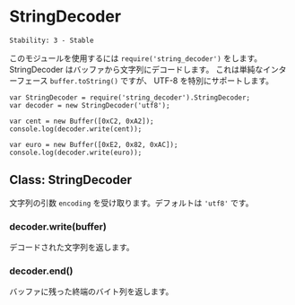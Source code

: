 # StringDecoder

    Stability: 3 - Stable

<!--
To use this module, do `require('string_decoder')`. StringDecoder decodes a
buffer to a string. It is a simple interface to `buffer.toString()` but provides
additional support for utf8.
-->

このモジュールを使用するには `require('string_decoder')` をします。
StringDecoder はバッファから文字列にデコードします。
これは単純なインターフェース `buffer.toString()` ですが、
UTF-8 を特別にサポートします。

    var StringDecoder = require('string_decoder').StringDecoder;
    var decoder = new StringDecoder('utf8');

    var cent = new Buffer([0xC2, 0xA2]);
    console.log(decoder.write(cent));

    var euro = new Buffer([0xE2, 0x82, 0xAC]);
    console.log(decoder.write(euro));

## Class: StringDecoder

<!--
Accepts a single argument, `encoding` which defaults to `utf8`.
-->

文字列の引数 `encoding` を受け取ります。デフォルトは `'utf8'` です。

### decoder.write(buffer)

<!--
Returns a decoded string.
-->

デコードされた文字列を返します。

### decoder.end()

<!--
Returns any trailing bytes that were left in the buffer.
-->

バッファに残った終端のバイト列を返します。
